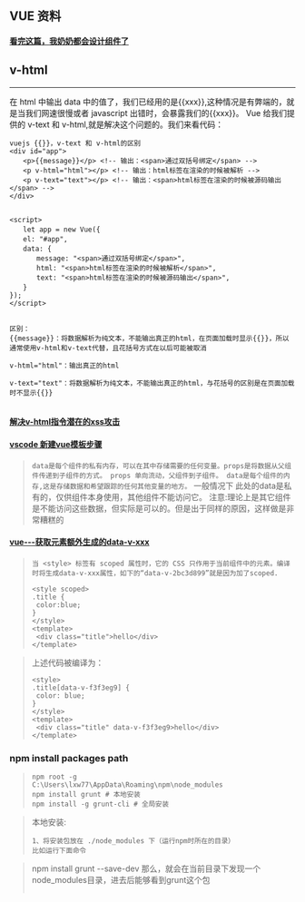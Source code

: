 ## VUE  资料

#### [看完这篇，我奶奶都会设计组件了](http://maying.ink/2019/07/29/part/)

## v-html
---
在 html 中输出 data 中的值了，我们已经用的是{{xxx}},这种情况是有弊端的，就是当我们网速很慢或者 javascript 出错时，会暴露我们的{{xxx}}。 Vue 给我们提供的 v-text 和 v-html,就是解决这个问题的。我们来看代码：
```
vuejs {{}}，v-text 和 v-html的区别
<div id="app">
　　<p>{{message}}</p> <!-- 输出：<span>通过双括号绑定</span> -->
　　<p v-html="html"></p> <!-- 输出：html标签在渲染的时候被解析 -->
　　<p v-text="text"></p> <!-- 输出：<span>html标签在渲染的时候被源码输出</span> -->
</div>


<script>
　　let app = new Vue({
　　el: "#app",
　　data: {
　　　　message: "<span>通过双括号绑定</span>",
　　　　html: "<span>html标签在渲染的时候被解析</span>",
　　　　text: "<span>html标签在渲染的时候被源码输出</span>",
　　}
});
</script>


区别：
{{message}}：将数据解析为纯文本，不能输出真正的html，在页面加载时显示{{}}，所以通常使用v-html和v-text代替，且花括号方式在以后可能被取消

v-html="html"：输出真正的html

v-text="text"：将数据解析为纯文本，不能输出真正的html，与花括号的区别是在页面加载时不显示{{}}
 
```
#### [解决v-html指令潜在的xss攻击](https://juejin.im/post/5d5924a0e51d4561fc620a46)

#### [vscode 新建vue模板步骤](https://juejin.im/post/5d3137e26fb9a07eca69b4a7)
> ``` data是每个组件的私有内存，可以在其中存储需要的任何变量。props是将数据从父组件传递到子组件的方式。 props 单向流动，父组件到子组件。 data是每个组件的内存,这是存储数据和希望跟踪的任何其他变量的地方。 ```
 一般情况下  此处的data是私有的，仅供组件本身使用，其他组件不能访问它。 注意:理论上是其它组件是不能访问这些数据，但实际是可以的。但是出于同样的原因，这样做是非常糟糕的 


#### [vue---获取元素额外生成的data-v-xxx](https://blog.csdn.net/maidu_xbd/article/details/89315210)
> ``` 当 <style> 标签有 scoped 属性时，它的 CSS 只作用于当前组件中的元素。编译时将生成data-v-xxx属性，如下的“data-v-2bc3d899”就是因为加了scoped. ```
> ``` 
> <style scoped>
> .title {
>  color:blue;
> }
> </style>
> <template>
>  <div class="title">hello</div>
> </template>
> ```

>上述代码被编译为：
> ``` 
> <style>
> .title[data-v-f3f3eg9] {
>  color: blue;
> }
> </style>
> <template>
>  <div class="title" data-v-f3f3eg9>hello</div>
> </template>
> ```

### npm install packages path 
> ```
> npm root -g
> C:\Users\lxw77\AppData\Roaming\npm\node_modules
> npm install grunt # 本地安装
> npm install -g grunt-cli # 全局安装
> ```

> 本地安装: 
> ```
> 1、将安装包放在 ./node_modules 下（运行npm时所在的目录）
> 比如运行下面命令

> npm install grunt --save-dev
> 那么，就会在当前目录下发现一个node_modules目录，进去后能够看到grunt这个包
> ```